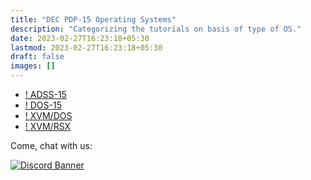 ```yaml
---
title: "DEC PDP-15 Operating Systems"
description: "Categorizing the tutorials on basis of type of OS."
date: 2023-02-27T16:23:18+05:30
lastmod: 2023-02-27T16:23:18+05:30
draft: false
images: []
---
```


- [! ADSS-15](/1970s/1970/adss-15/)
- [! DOS-15](/1970s/1970/dos-15/)
- [! XVM/DOS](/1970s/1976/xvm-dos/)
- [! XVM/RSX](/1970s/1976/xvm-rsx/)

<div class="container justify-content-center text-center">
  <p>Come, chat with us:</p>
  <a href="https://chat.virtualhub.eu.org"><img src="https://discordapp.com/api/guilds/1176107431013646357/widget.png?style=banner2" alt="Discord Banner"/></a>
</div>
